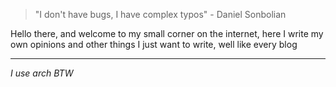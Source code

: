 > "I don't have bugs, I have complex typos" - Daniel Sonbolian

Hello there, and welcome to my small corner on the internet, here I write my
own opinions and other things I just want to write, well like every blog

---

_I use arch BTW_

